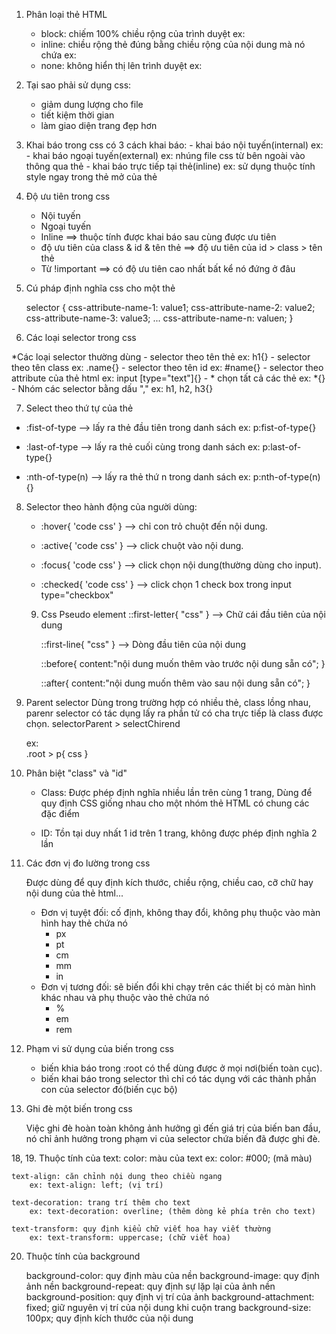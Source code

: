 01. Phân loại thẻ HTML
    - block: chiếm 100% chiều rộng của trình duyệt
        ex: <div></div>
    - inline: chiều rộng thẻ đúng bằng chiều rộng của nội dung mà nó chứa
        ex: <span></span>
    - none: không hiển thị lên trình duyệt
        ex: <meta></meta>

02. Tại sao phải sử dụng css:
    - giảm dung lượng cho file
    - tiết kiệm thời gian
    - làm giao diện trang đẹp hơn

03. Khai báo trong css
    có 3 cách khai báo:
        - khai báo nội tuyến(internal)
            ex: <style>
                    code css
                </style>
        - khai báo ngoại tuyến(external)
            ex: nhúng file css từ bên ngoài vào thông qua thẻ <link>
                <link rel="stylesheet" href="style.css">
        - khai báo trực tiếp tại thẻ(inline)
             ex: sử dụng thuộc tính style ngay trong thẻ mở của thẻ

04. Độ ưu tiên trong css

    - Nội tuyến
    - Ngoại tuyến
    - Inline
        ==> thuộc tính được khai báo sau cùng được ưu tiên
    - độ ưu tiên của class & id & tên thẻ
        ==> độ ưu tiên của id > class > tên thẻ
    - Từ !important
        ==> có độ ưu tiên cao nhất bất kể nó đứng ở đâu

05. Cú pháp định nghĩa css cho một thẻ

    selector {
    	css-attribute-name-1: value1;
    	css-attribute-name-2: value2;
    	css-attribute-name-3: value3;
    	...
    	css-attribute-name-n: valuen;
    }

06. Các loại selector trong css

*Các loại selector thường dùng
    - selector theo tên thẻ
        ex: h1{}
    - selector theo tên class
        ex: .name{}
    - selector theo tên id
        ex: #name{}
    - selector theo attribute của thẻ html
        ex: input [type="text"]{}
    - * chọn tất cả các thẻ
        ex: *{}
    - Nhóm các selector bằng dấu ","
        ex: h1, h2, h3{}

07. Select theo thứ tự của thẻ
- :fist-of-type  --> lấy ra thẻ đầu tiên trong danh sách
    ex: p:fist-of-type{}

- :last-of-type  --> lấy ra thẻ cuối cùng trong danh sách
    ex: p:last-of-type{}

- :nth-of-type(n)  --> lấy ra thẻ thứ n trong danh sách
    ex: p:nth-of-type(n){}


08. Selector theo hành động của người dùng:

    - :hover{
        'code css'
        }
    --> chỉ con trỏ chuột đến nội dung. 

    - :active{
        'code css'
    }
    --> click chuột vào nội dung. 

    - :focus{
        'code css'
    }
    --> click chọn nội dung(thường dùng cho input). 

    - :checked{
        'code css'
    }
    --> click chọn 1 check box trong input type="checkbox"

    09. Css Pseudo element
        ::first-letter{
                "css"
            }
        --> Chữ cái đầu tiên của nội dung

        ::first-line{
                "css"
            }
        --> Dòng đầu tiên của nội dung

        ::before{
                content:"nội dung muốn thêm vào trước nội dung sẵn có";
            }

        ::after{
                content:"nội dung muốn thêm vào sau nội dung sẵn có";
            }

10. Parent selector
    Dùng trong trường hợp có nhiều thẻ, class lồng nhau, parenr selector có tác dụng lấy ra phần tử có cha trực tiếp là class được chọn.
    selectorParent > selectChirend

    ex:     
        .root > p{
            css
        }

11. Phân biệt "class" và "id"

    - Class: Được phép định nghĩa nhiều lần trên cùng 1 trang,
            Dùng để quy định CSS giống nhau cho một nhóm thẻ HTML có chung các đặc điểm
    
    - ID: Tồn tại duy nhất 1 id trên 1 trang, không được phép định nghĩa 2 lần

12. Các đơn vị đo lường trong css

    Được dùng để quy định kích thước, chiều rộng, chiều cao, cỡ chữ hay nội dung của thẻ html...

    * Đơn vị tuyệt đối: cố định, không thay đổi, không phụ thuộc vào màn hình hay thẻ chứa nó
        - px
        - pt
        - cm
        - mm
        - in
    * Đơn vị tương đối: sẽ biến đổi khi chạy trên các thiết bị có màn hình khác nhau và phụ thuộc vào thẻ chứa nó
        - %
        - em
        - rem

16. Phạm vi sử dụng của biến trong css

    - biến khia báo trong :root có thể dùng được ở mọi nơi(biến toàn cục).
    - biến khai báo trong selector thì chỉ có tác dụng với các thành phần con của selector đó(biến cục bộ)

17. Ghi đè một biến trong css

    Việc ghi đè hoàn toàn không ảnh hưởng gì đến giá trị của biến ban đầu, nó chỉ ảnh hưởng trong phạm vi của selector chứa biến đã được ghi đè.

18, 19. Thuộc tính của text:
	color: màu của text
		ex: color: #000; (mã màu)
	
	text-align: căn chỉnh nội dung theo chiều ngang
		ex: text-align: left; (vị trí)

	text-decoration: trang trí thêm cho text
		ex: text-decoration: overline; (thêm dòng kẻ phía trên cho text)

	text-transform: quy định kiểu chữ viết hoa hay viết thường
		ex: text-transform: uppercase; (chữ viết hoa)

20. Thuộc tính của background

    background-color: quy định màu của nền
    background-image: quy định ảnh nền
    background-repeat: quy định sự lặp lại của ảnh nền
    background-position: quy định vị trí của ảnh
    background-attachment: fixed; giữ nguyên vị trí của nội dung khi cuộn trang
    background-size: 100px; quy định kích thước của nội dung


        